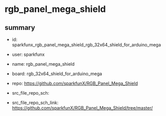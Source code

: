# rgb_panel_mega_shield
 
## summary 
* id: sparkfunx_rgb_panel_mega_shield_rgb_32x64_shield_for_arduino_mega
* user: sparkfunx
* name: rgb_panel_mega_shield
* board: rgb_32x64_shield_for_arduino_mega
* repo: https://github.com/sparkfunX/RGB_Panel_Mega_Shield



* src_file_repo_sch: 
* src_file_repo_sch_link: https://github.com/sparkfunX/RGB_Panel_Mega_Shield/tree/master/






